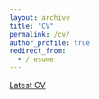 ```yaml
---
layout: archive
title: "CV"
permalink: /cv/
author_profile: true
redirect_from:
  - /resume
---
```


[Latest CV](https://drive.google.com/file/d/1wRvtyJQiKcNfrMO5r2_Ar8QWUo5XtTmc/view?usp=sharing)


